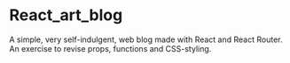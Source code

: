 # React_art_blog
A simple, very self-indulgent, web blog made with React and React Router.
An exercise to revise props, functions and CSS-styling.
